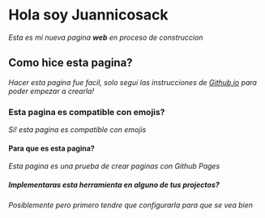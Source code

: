 # Hola soy Juannicosack
_Esta es mi nueva pagina **web** en proceso de construccion_

## Como hice esta pagina?
_Hacer esta pagina fue facil, solo segui las instrucciones de [Github.io](https://github.io) para poder empezar a crearla!_

### Esta pagina es compatible con emojis?
_Si! esta pagina es compatible con emojis_

#### Para que es esta pagina?

_Esta pagina es una prueba de crear paginas con Github Pages_

##### Implementaras esta herramienta en alguno de tus projectos?

_Posiblemente pero primero tendre que configurarla para que se vea bien_
